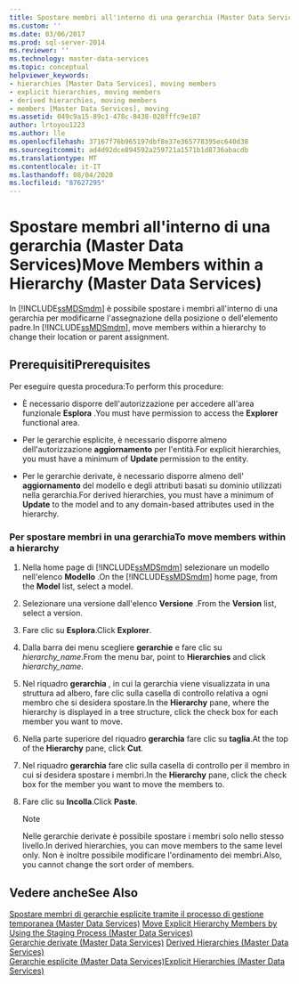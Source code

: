 ```yaml
---
title: Spostare membri all'interno di una gerarchia (Master Data Services) | Microsoft Docs
ms.custom: ''
ms.date: 03/06/2017
ms.prod: sql-server-2014
ms.reviewer: ''
ms.technology: master-data-services
ms.topic: conceptual
helpviewer_keywords:
- hierarchies [Master Data Services], moving members
- explicit hierarchies, moving members
- derived hierarchies, moving members
- members [Master Data Services], moving
ms.assetid: 049c9a15-89c1-478c-8438-028fffc9e187
author: lrtoyou1223
ms.author: lle
ms.openlocfilehash: 37167f76b965197dbf8e37e365778395ec640d38
ms.sourcegitcommit: ad4d92dce894592a259721a1571b1d8736abacdb
ms.translationtype: MT
ms.contentlocale: it-IT
ms.lasthandoff: 08/04/2020
ms.locfileid: "87627295"
---
```

# <a name="move-members-within-a-hierarchy-master-data-services"></a><span data-ttu-id="04489-102">Spostare membri all'interno di una gerarchia (Master Data Services)</span><span class="sxs-lookup"><span data-stu-id="04489-102">Move Members within a Hierarchy (Master Data Services)</span></span>
  <span data-ttu-id="04489-103">In [!INCLUDE[ssMDSmdm](../includes/ssmdsmdm-md.md)] è possibile spostare i membri all'interno di una gerarchia per modificarne l'assegnazione della posizione o dell'elemento padre.</span><span class="sxs-lookup"><span data-stu-id="04489-103">In [!INCLUDE[ssMDSmdm](../includes/ssmdsmdm-md.md)], move members within a hierarchy to change their location or parent assignment.</span></span>  
  
## <a name="prerequisites"></a><span data-ttu-id="04489-104">Prerequisiti</span><span class="sxs-lookup"><span data-stu-id="04489-104">Prerequisites</span></span>  
 <span data-ttu-id="04489-105">Per eseguire questa procedura:</span><span class="sxs-lookup"><span data-stu-id="04489-105">To perform this procedure:</span></span>  
  
-   <span data-ttu-id="04489-106">È necessario disporre dell'autorizzazione per accedere all'area funzionale **Esplora** .</span><span class="sxs-lookup"><span data-stu-id="04489-106">You must have permission to access the **Explorer** functional area.</span></span>  
  
-   <span data-ttu-id="04489-107">Per le gerarchie esplicite, è necessario disporre almeno dell'autorizzazione **aggiornamento** per l'entità.</span><span class="sxs-lookup"><span data-stu-id="04489-107">For explicit hierarchies, you must have a minimum of **Update** permission to the entity.</span></span>  
  
-   <span data-ttu-id="04489-108">Per le gerarchie derivate, è necessario disporre almeno dell' **aggiornamento** del modello e degli attributi basati su dominio utilizzati nella gerarchia.</span><span class="sxs-lookup"><span data-stu-id="04489-108">For derived hierarchies, you must have a minimum of **Update** to the model and to any domain-based attributes used in the hierarchy.</span></span>  
  
### <a name="to-move-members-within-a-hierarchy"></a><span data-ttu-id="04489-109">Per spostare membri in una gerarchia</span><span class="sxs-lookup"><span data-stu-id="04489-109">To move members within a hierarchy</span></span>  
  
1.  <span data-ttu-id="04489-110">Nella home page di [!INCLUDE[ssMDSmdm](../includes/ssmdsmdm-md.md)] selezionare un modello nell'elenco **Modello** .</span><span class="sxs-lookup"><span data-stu-id="04489-110">On the [!INCLUDE[ssMDSmdm](../includes/ssmdsmdm-md.md)] home page, from the **Model** list, select a model.</span></span>  
  
2.  <span data-ttu-id="04489-111">Selezionare una versione dall'elenco **Versione** .</span><span class="sxs-lookup"><span data-stu-id="04489-111">From the **Version** list, select a version.</span></span>  
  
3.  <span data-ttu-id="04489-112">Fare clic su **Esplora**.</span><span class="sxs-lookup"><span data-stu-id="04489-112">Click **Explorer**.</span></span>  
  
4.  <span data-ttu-id="04489-113">Dalla barra dei menu scegliere **gerarchie** e fare clic su *hierarchy_name*.</span><span class="sxs-lookup"><span data-stu-id="04489-113">From the menu bar, point to **Hierarchies** and click *hierarchy_name*.</span></span>  
  
5.  <span data-ttu-id="04489-114">Nel riquadro **gerarchia** , in cui la gerarchia viene visualizzata in una struttura ad albero, fare clic sulla casella di controllo relativa a ogni membro che si desidera spostare.</span><span class="sxs-lookup"><span data-stu-id="04489-114">In the **Hierarchy** pane, where the hierarchy is displayed in a tree structure, click the check box for each member you want to move.</span></span>  
  
6.  <span data-ttu-id="04489-115">Nella parte superiore del riquadro **gerarchia** fare clic su **taglia**.</span><span class="sxs-lookup"><span data-stu-id="04489-115">At the top of the **Hierarchy** pane, click **Cut**.</span></span>  
  
7.  <span data-ttu-id="04489-116">Nel riquadro **gerarchia** fare clic sulla casella di controllo per il membro in cui si desidera spostare i membri.</span><span class="sxs-lookup"><span data-stu-id="04489-116">In the **Hierarchy** pane, click the check box for the member you want to move the members to.</span></span>  
  
8.  <span data-ttu-id="04489-117">Fare clic su **Incolla**.</span><span class="sxs-lookup"><span data-stu-id="04489-117">Click **Paste**.</span></span>  
  
    > [!NOTE]  
    >  <span data-ttu-id="04489-118">Nelle gerarchie derivate è possibile spostare i membri solo nello stesso livello.</span><span class="sxs-lookup"><span data-stu-id="04489-118">In derived hierarchies, you can move members to the same level only.</span></span> <span data-ttu-id="04489-119">Non è inoltre possibile modificare l'ordinamento dei membri.</span><span class="sxs-lookup"><span data-stu-id="04489-119">Also, you cannot change the sort order of members.</span></span>  
  
## <a name="see-also"></a><span data-ttu-id="04489-120">Vedere anche</span><span class="sxs-lookup"><span data-stu-id="04489-120">See Also</span></span>  
 <span data-ttu-id="04489-121">[Spostare membri di gerarchie esplicite tramite il processo di gestione temporanea &#40;Master Data Services&#41;](add-update-and-delete-data-master-data-services.md) </span><span class="sxs-lookup"><span data-stu-id="04489-121">[Move Explicit Hierarchy Members by Using the Staging Process &#40;Master Data Services&#41;](add-update-and-delete-data-master-data-services.md) </span></span>  
 <span data-ttu-id="04489-122">[Gerarchie derivate &#40;Master Data Services&#41;](../../2014/master-data-services/derived-hierarchies-master-data-services.md) </span><span class="sxs-lookup"><span data-stu-id="04489-122">[Derived Hierarchies &#40;Master Data Services&#41;](../../2014/master-data-services/derived-hierarchies-master-data-services.md) </span></span>  
 [<span data-ttu-id="04489-123">Gerarchie esplicite &#40;Master Data Services&#41;</span><span class="sxs-lookup"><span data-stu-id="04489-123">Explicit Hierarchies &#40;Master Data Services&#41;</span></span>](../../2014/master-data-services/explicit-hierarchies-master-data-services.md)  
  
  
